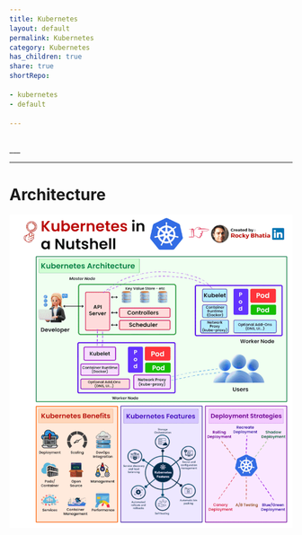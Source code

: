 ```yaml
---
title: Kubernetes
layout: default
permalink: Kubernetes
category: Kubernetes
has_children: true
share: true
shortRepo:

- kubernetes
- default

---
```


<br/>      
___

---

# Architecture

![kubernetes.gif](../assets/images/kubernetes.gif)